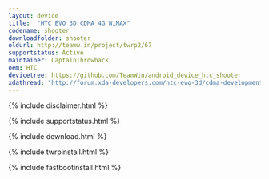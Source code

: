 ```yaml
---
layout: device
title:  "HTC EVO 3D CDMA 4G WiMAX"
codename: shooter
downloadfolder: shooter
oldurl: http://teamw.in/project/twrp2/67
supportstatus: Active
maintainer: CaptainThrowback
oem: HTC
devicetree: https://github.com/TeamWin/android_device_htc_shooter
xdathread: "http://forum.xda-developers.com/htc-evo-3d/cdma-development/recovery-twrp-touch-recovery-selinux-t3063642"
---
```


{% include disclaimer.html %}

{% include supportstatus.html %}

{% include download.html %}

{% include twrpinstall.html %}

{% include fastbootinstall.html %}
